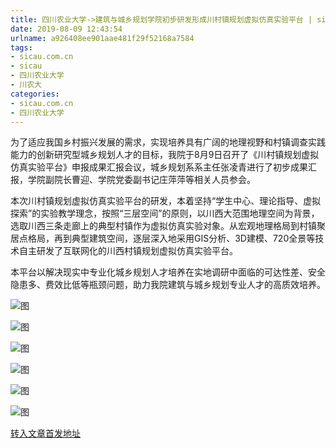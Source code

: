 ```yaml
---
title: 四川农业大学->建筑与城乡规划学院初步研发形成川村镇规划虚拟仿真实验平台 | sicau.com.cn
date: 2019-08-09 12:43:54
urlname: a926408ee901aae481f29f52168a7584
tags: 
- sicau.com.cn
- sicau
- 四川农业大学
- 川农大
categories:
- sicau.com.cn
- 四川农业大学
---
```



为了适应我国乡村振兴发展的需求，实现培养具有广阔的地理视野和村镇调查实践能力的创新研究型城乡规划人才的目标，我院于8月9日召开了《川村镇规划虚拟仿真实验平台》申报成果汇报会议，城乡规划系系主任张凌青进行了初步成果汇报，学院副院长曹迎、学院党委副书记庄萍萍等相关人员参会。

本次川村镇规划虚拟仿真实验平台的研发，本着坚持“学生中心、理论指导、虚拟探索”的实验教学理念，按照“三层空间”的原则，以川西大范围地理空间为背景，选取川西三条走廊上的典型村镇作为虚拟仿真实验对象。从宏观地理格局到村镇聚居点格局，再到典型建筑空间，逐层深入地采用GIS分析、3D建模、720全景等技术自主研发了互联网化的川西村镇规划虚拟仿真实验平台。

本平台以解决现实中专业化城乡规划人才培养在实地调研中面临的可达性差、安全隐患多、费效比低等瓶颈问题，助力我院建筑与城乡规划专业人才的高质效培养。



![图](https://news.sicau.edu.cn/__local/1/A0/6F/9A30DC5636D444DAB9FA0816D76_8F0F416B_5D540.png)

![图](https://news.sicau.edu.cn/__local/3/BA/22/962B1C549E29550453F1044F50F_ABB091C4_55730.png)

![图](https://news.sicau.edu.cn/__local/7/93/49/85940F469FAB20DF1A2FF917EFC_12464B6D_4A872.png)

![图](https://news.sicau.edu.cn/__local/1/4A/EB/2E0DA514D7C4E1F313F36B1A3C4_5F2604F9_6009F.png)

![图](https://news.sicau.edu.cn/__local/4/6C/8C/6695953E6D1507B7730CDFF684C_BE2D668C_3822F.png)

![图](https://news.sicau.edu.cn/__local/4/0B/F4/CFBE1502958DD7BDE97F636163D_AB8934AD_42B74.png)

[转入文章首发地址](https://news.sicau.edu.cn/info/1078/52771.htm)